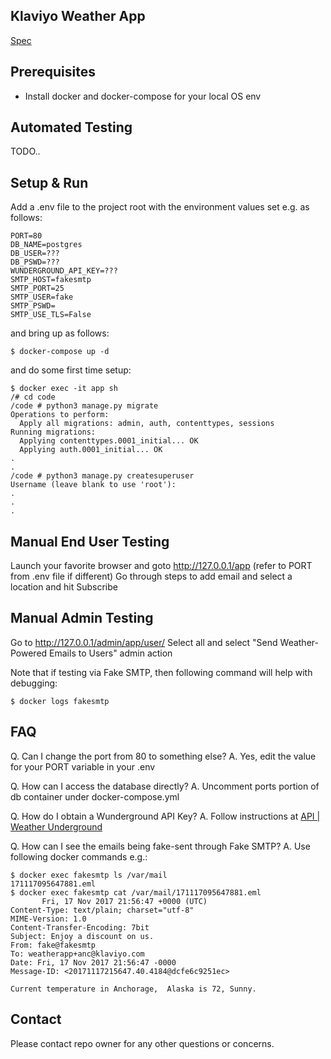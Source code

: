Klaviyo Weather App
-------------------

[Spec](https://www.klaviyo.com/weather-app)

Prerequisites
-------------

- Install docker and docker-compose for your local OS env

Automated Testing
-----------------

TODO..

Setup & Run
-----------
Add a .env file to the project root with the environment values set e.g. as follows:
```
PORT=80
DB_NAME=postgres
DB_USER=???
DB_PSWD=???
WUNDERGROUND_API_KEY=???
SMTP_HOST=fakesmtp
SMTP_PORT=25
SMTP_USER=fake
SMTP_PSWD=
SMTP_USE_TLS=False
```

and bring up as follows:
```
$ docker-compose up -d
```

and do some first time setup:
```
$ docker exec -it app sh
/# cd code
/code # python3 manage.py migrate
Operations to perform:
  Apply all migrations: admin, auth, contenttypes, sessions
Running migrations:
  Applying contenttypes.0001_initial... OK
  Applying auth.0001_initial... OK
.
.
/code # python3 manage.py createsuperuser
Username (leave blank to use 'root'):
.
.
.
```

Manual End User Testing
-----------------------

Launch your favorite browser and goto http://127.0.0.1/app (refer to PORT from .env file if different)
Go through steps to add email and select a location and hit Subscribe

Manual Admin Testing
--------------------

Go to http://127.0.0.1/admin/app/user/
Select all and select "Send Weather-Powered Emails to Users" admin action

Note that if testing via Fake SMTP, then following command will help with debugging:
```
$ docker logs fakesmtp
```

FAQ
---
Q. Can I change the port from 80 to something else?
A. Yes, edit the value for your PORT variable in your .env

Q. How can I access the database directly?
A. Uncomment ports portion of db container under docker-compose.yml

Q. How do I obtain a Wunderground API Key?
A. Follow instructions at [API | Weather Underground](https://www.wunderground.com/weather/api/)

Q. How can I see the emails being fake-sent through Fake SMTP?
A. Use following docker commands e.g.:
```
$ docker exec fakesmtp ls /var/mail
171117095647881.eml
$ docker exec fakesmtp cat /var/mail/171117095647881.eml
       Fri, 17 Nov 2017 21:56:47 +0000 (UTC)
Content-Type: text/plain; charset="utf-8"
MIME-Version: 1.0
Content-Transfer-Encoding: 7bit
Subject: Enjoy a discount on us.
From: fake@fakesmtp
To: weatherapp+anc@klaviyo.com
Date: Fri, 17 Nov 2017 21:56:47 -0000
Message-ID: <20171117215647.40.4184@dcfe6c9251ec>

Current temperature in Anchorage,  Alaska is 72, Sunny.
```

Contact
-------
Please contact repo owner for any other questions or concerns.